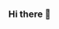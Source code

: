 ### Hi there 👋

<!--
**SoufianTamim/SoufianTamim** is a ✨ _special_ ✨ repository because its `README.md` (this file) appears on your GitHub profile.

Here are some ideas to get you started:

- 🔭 I’m currently working on ...
- 🌱 I’m currently learning ...
- 👯 I’m looking to collaborate on ...
- 🤔 I’m looking for help with ...
- 💬 Ask me about ...
- 📫 How to reach me: ...
- 😄 Pronouns: ...
- ⚡ Fun fact: ...

 [![GitHub Streak](https://streak-stats.demolab.com?user=full-stack_dev&mode=weekly)](https://git.io/streak-stats) 

